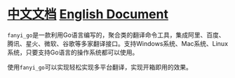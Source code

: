 # [中文文档](./README.md) [English Document](./README_EN.md)

`fanyi_go`是一款利用Go语言编写的，聚合类的翻译命令工具，集成阿里、百度、腾讯、星火、微软、谷歌等多家翻译接口。支持Windows系统、Mac系统、Linux系统，只要支持Go语言的操作系统都可以使用。

使用`fanyi_go`可以实现轻松实现多平台翻译，实现开箱即用的效果。